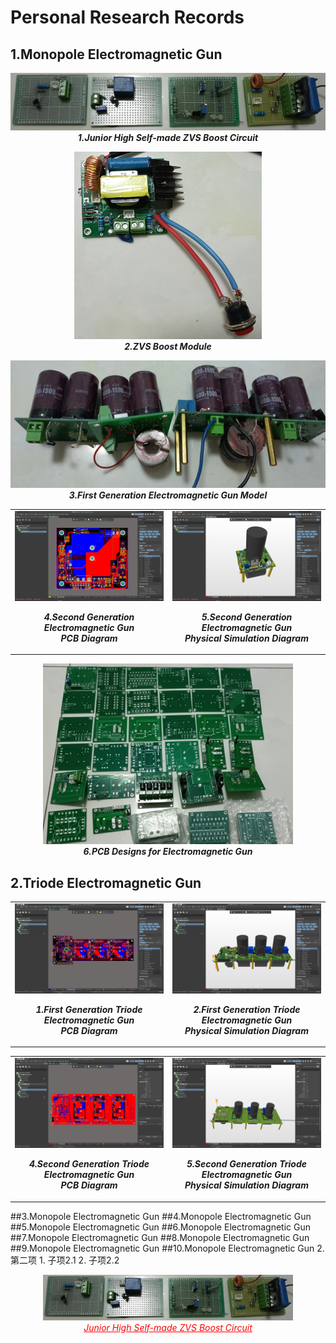 # Personal Research Records
## 1.Monopole Electromagnetic Gun

<p align="center">
    <img src="https://github.com/ccwss-maker/Research-Records/blob/master/1.Monopole%20Electromagnetic%20Gun/1.Junior%20High%20Self-made%20ZVS%20Boost%20Circuit.jpeg?raw=true" style="width: 800px;" alt="Junior High Self-made ZVS Boost Circuit">
    <br>
    <strong><em>1.Junior High Self-made ZVS Boost Circuit</em></strong>
</p>

<p align="center">
    <img src="https://github.com/ccwss-maker/Research-Records/blob/master/1.Monopole%20Electromagnetic%20Gun/2.ZVS%20Boost%20Module.jpeg?raw=true" style="width: 300px;" alt="ZVS Boost Module">
    <br>
    <strong><em>2.ZVS Boost Module</em></strong>
</p>

<p align="center">
    <img src="https://github.com/ccwss-maker/Research-Records/blob/master/1.Monopole%20Electromagnetic%20Gun/3.First%20Generation%20Electromagnetic%20Gun%20Model.jpg?raw=true" style="width: 600px;" alt="First Generation Electromagnetic Gun Model">
    <br>
    <strong><em>3.First Generation Electromagnetic Gun Model</em></strong>
</p>

<table>
  <tr>
    <td>
        <img src="https://github.com/ccwss-maker/Research-Records/blob/master/1.Monopole%20Electromagnetic%20Gun/4.Second%20Generation%20Electromagnetic%20Gun%20PCB%20Diagram.png?raw=true" alt="Second Generation Electromagnetic Gun PCB Diagram">
        <br>
        <p align="center"><strong><em>4.Second Generation Electromagnetic Gun <br> PCB Diagram</em></strong></p>
    </td>
    <td>
        <img src="https://github.com/ccwss-maker/Research-Records/blob/master/1.Monopole%20Electromagnetic%20Gun/5.Second%20Generation%20Electromagnetic%20Gun%20Physical%20Simulation%20Diagram.png?raw=true" alt="Second Generation Electromagnetic Gun Physical Simulation Diagram">
        <br>
        <p align="center"><strong><em>5.Second Generation Electromagnetic Gun <br> Physical Simulation Diagram</em></strong></p>
    </td>
  </tr>
</table>

<p align="center">
    <img src="https://github.com/ccwss-maker/Research-Records/blob/master/1.Monopole%20Electromagnetic%20Gun/6.PCB%20Designs%20for%20Electromagnetic%20Gun.jpg?raw=true" style="width: 400px;" alt="PCB Designs for Electromagnetic Gun">
    <br>
    <strong><em>6.PCB Designs for Electromagnetic Gun</em></strong>
</p>

## 2.Triode Electromagnetic Gun
<table>
  <tr>
    <td>
        <img src="https://github.com/ccwss-maker/Research-Records/blob/master/2.Triode%20Electromagnetic%20Gun/1.First%20Generation%20Triode%20Electromagnetic%20Gun%20PCB%20Diagram.png?raw=true" alt="First Generation Triode Electromagnetic Gun PCB Diagram">
        <br>
        <p align="center"><strong><em>1.First Generation Triode Electromagnetic Gun <br> PCB Diagram</em></strong></p>
    </td>
    <td>
        <img src="https://github.com/ccwss-maker/Research-Records/blob/master/2.Triode%20Electromagnetic%20Gun/2.First%20Generation%20Triode%20Electromagnetic%20Gun%20Physical%20Simulation%20Diagram.png?raw=true" alt="First Generation Triode Electromagnetic Gun Simulation Diagram">
        <br>
        <p align="center"><strong><em>2.First Generation Triode Electromagnetic Gun <br> Physical Simulation Diagram</em></strong></p>
    </td>
  </tr>
</table>

<table>
  <tr>
    <td>
        <img src="https://github.com/ccwss-maker/Research-Records/blob/master/2.Triode%20Electromagnetic%20Gun/4.Second%20Generation%20Triode%20Electromagnetic%20Gun%20PCB%20Diagram.png?raw=true" alt="Second Generation Triode Electromagnetic Gun PCB Diagram">
        <br>
        <p align="center"><strong><em>4.Second Generation Triode Electromagnetic Gun <br> PCB Diagram</em></strong></p>
    </td>
    <td>
        <img src="https://github.com/ccwss-maker/Research-Records/blob/master/2.Triode%20Electromagnetic%20Gun/5.Second%20Generation%20Triode%20Electromagnetic%20Gun%20Physical%20Simulation%20Image.png?raw=true" alt="Second Generation Triode Electromagnetic Gun Simulation Diagram">
        <br>
        <p align="center"><strong><em>5.Second Generation Triode Electromagnetic Gun <br> Physical Simulation Diagram</em></strong></p>
    </td>
  </tr>
</table>


##3.Monopole Electromagnetic Gun
##4.Monopole Electromagnetic Gun
##5.Monopole Electromagnetic Gun
##6.Monopole Electromagnetic Gun
##7.Monopole Electromagnetic Gun
##8.Monopole Electromagnetic Gun
##9.Monopole Electromagnetic Gun
##10.Monopole Electromagnetic Gun
2. 第二项
    1. 子项2.1
   2. 子项2.2

<p align="center">
    <img src="https://github.com/ccwss-maker/Research-Records/blob/master/1.Monopole%20Electromagnetic%20Gun/1.Junior%20High%20Self-made%20ZVS%20Boost%20Circuit.jpeg?raw=true" style="width: 400px;" alt="Junior High Self-made ZVS Boost Circuit">
    <a href="https://github.com/ccwss-maker/Research-Records/blob/master/1.Monopole%20Electromagnetic%20Gun/1.Junior%20High%20Self-made%20ZVS%20Boost%20Circuit.jpeg?raw=true" style="color: #FF0000;">
        <br>
        <em>Junior High Self-made ZVS Boost Circuit</em>
    </a>
</p>
